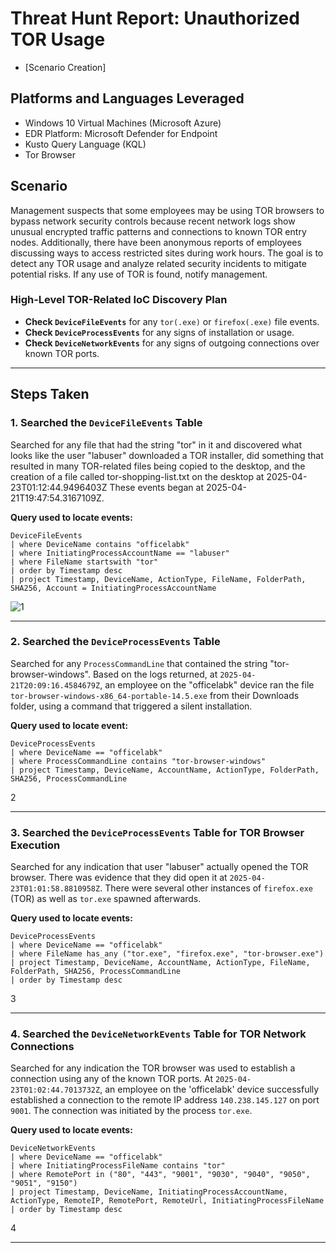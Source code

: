 # Threat Hunt Report: Unauthorized TOR Usage
- [Scenario Creation]

## Platforms and Languages Leveraged
- Windows 10 Virtual Machines (Microsoft Azure)
- EDR Platform: Microsoft Defender for Endpoint
- Kusto Query Language (KQL)
- Tor Browser

##  Scenario

Management suspects that some employees may be using TOR browsers to bypass network security controls because recent network logs show unusual encrypted traffic patterns and connections to known TOR entry nodes. Additionally, there have been anonymous reports of employees discussing ways to access restricted sites during work hours. The goal is to detect any TOR usage and analyze related security incidents to mitigate potential risks. If any use of TOR is found, notify management.

### High-Level TOR-Related IoC Discovery Plan

- **Check `DeviceFileEvents`** for any `tor(.exe)` or `firefox(.exe)` file events.
- **Check `DeviceProcessEvents`** for any signs of installation or usage.
- **Check `DeviceNetworkEvents`** for any signs of outgoing connections over known TOR ports.

---

## Steps Taken

### 1. Searched the `DeviceFileEvents` Table

Searched for any file that had the string "tor" in it and discovered what looks like the user "labuser" downloaded a TOR installer, did something that resulted in many TOR-related files being copied to the desktop, and the creation of a file called tor-shopping-list.txt on the desktop at 2025-04-23T01:12:44.9496403Z These events began at 2025-04-21T19:47:54.3167109Z.

**Query used to locate events:**

```kql
DeviceFileEvents
| where DeviceName contains "officelabk"
| where InitiatingProcessAccountName == "labuser"
| where FileName startswith "tor"
| order by Timestamp desc
| project Timestamp, DeviceName, ActionType, FileName, FolderPath, SHA256, Account = InitiatingProcessAccountName
```
![1](https://github.com/user-attachments/assets/2c6121f8-9528-4995-b796-222ff378ea63)


---

### 2. Searched the `DeviceProcessEvents` Table

Searched for any `ProcessCommandLine` that contained the string "tor-browser-windows". Based on the logs returned, at `2025-04-21T20:09:16.4584679Z`, an employee on the "officelabk" device ran the file `tor-browser-windows-x86_64-portable-14.5.exe` from their Downloads folder, using a command that triggered a silent installation.

**Query used to locate event:**

```kql
DeviceProcessEvents
| where DeviceName == "officelabk"
| where ProcessCommandLine contains "tor-browser-windows"
| project Timestamp, DeviceName, AccountName, ActionType, FolderPath, SHA256, ProcessCommandLine
```
2

---

### 3. Searched the `DeviceProcessEvents` Table for TOR Browser Execution

Searched for any indication that user "labuser" actually opened the TOR browser. There was evidence that they did open it at `2025-04-23T01:01:58.8810958Z`. There were several other instances of `firefox.exe` (TOR) as well as `tor.exe` spawned afterwards.

**Query used to locate events:**

```kql
DeviceProcessEvents
| where DeviceName == "officelabk"
| where FileName has_any ("tor.exe", "firefox.exe", "tor-browser.exe")
| project Timestamp, DeviceName, AccountName, ActionType, FileName, FolderPath, SHA256, ProcessCommandLine
| order by Timestamp desc
```
3

---

### 4. Searched the `DeviceNetworkEvents` Table for TOR Network Connections

Searched for any indication the TOR browser was used to establish a connection using any of the known TOR ports. At `2025-04-23T01:02:44.7013732Z`, an employee on the 'officelabk' device successfully established a connection to the remote IP address `140.238.145.127` on port `9001`. The connection was initiated by the process `tor.exe`.

**Query used to locate events:**

```kql
DeviceNetworkEvents
| where DeviceName == "officelabk"
| where InitiatingProcessFileName contains "tor"
| where RemotePort in ("80", "443", "9001", "9030", "9040", "9050", "9051", "9150")
| project Timestamp, DeviceName, InitiatingProcessAccountName, ActionType, RemoteIP, RemotePort, RemoteUrl, InitiatingProcessFileName
| order by Timestamp desc
```
4

---
